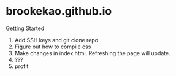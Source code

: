 # brookekao.github.io
Getting Started
1. Add SSH keys and git clone repo
2. Figure out how to compile css
3. Make changes in index.html. Refreshing the page will update.
4. ???
5. profit
